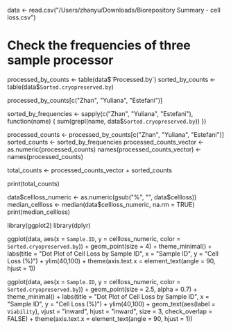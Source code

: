 data <- read.csv("/Users/zhanyu/Downloads/Biorepository Summary - cell loss.csv")

# Check the frequencies of three sample processor
processed_by_counts <- table(data$`Processed.by`)
sorted_by_counts <- table(data$`Sorted.cryopreserved.by`)

processed_by_counts[c("Zhan", "Yuliana", "Estefani")]


sorted_by_frequencies <- sapply(c("Zhan", "Yuliana", "Estefani"), function(name) {
  sum(grepl(name, data$`Sorted.cryopreserved.by`))
})

processed_counts <- processed_by_counts[c("Zhan", "Yuliana", "Estefani")]
sorted_counts <- sorted_by_frequencies
processed_counts_vector <- as.numeric(processed_counts)
names(processed_counts_vector) <- names(processed_counts)

total_counts <- processed_counts_vector + sorted_counts

print(total_counts)



data$cellloss_numeric <- as.numeric(gsub("%", "", data$cellloss))
median_cellloss <- median(data$cellloss_numeric, na.rm = TRUE)
print(median_cellloss)

library(ggplot2)
library(dplyr)


ggplot(data, aes(x = `Sample.ID`, y = cellloss_numeric, color = `Sorted.cryopreserved.by`)) +
  geom_point(size = 4) +
  theme_minimal() +
  labs(title = "Dot Plot of Cell Loss by Sample ID",
       x = "Sample ID", y = "Cell Loss (%)") +
  ylim(40,100) +
  theme(axis.text.x = element_text(angle = 90, hjust = 1)) 


ggplot(data, aes(x = `Sample.ID`, y = cellloss_numeric, color = `Sorted.cryopreserved.by`)) +
  geom_point(size = 2.5, alpha = 0.7) +
  theme_minimal() +
  labs(title = "Dot Plot of Cell Loss by Sample ID",
       x = "Sample ID", y = "Cell Loss (%)") +
  ylim(40,100) +
  geom_text(aes(label = `Viability`), vjust = "inward", hjust = "inward", size = 3, check_overlap = FALSE) +
  theme(axis.text.x = element_text(angle = 90, hjust = 1)) 














